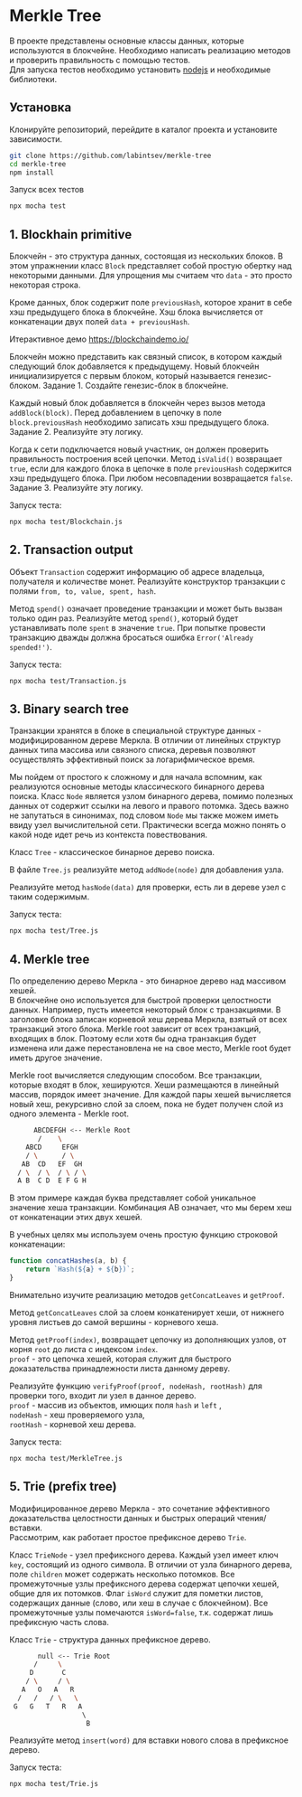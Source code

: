 # Merkle Tree

В проекте представлены основные классы данных, которые используются в блокчейне. 
Необходимо написать реализацию методов и проверить правильность с помощью тестов.  
Для запуска тестов необходимо установить [nodejs](https://nodejs.org/) и необходимые библиотеки.  

## Установка 

Клонируйте репозиторий, перейдите в каталог проекта и установите зависимости.  
```bash 
git clone https://github.com/labintsev/merkle-tree
cd merkle-tree
npm install
```

Запуск всех тестов 
```bash
npx mocha test
```

## 1. Blockhain primitive

Блокчейн - это структура данных, состоящая из нескольких блоков. 
В этом упражнении класс `Block` представляет собой простую обертку над некоторыми данными. 
Для упрощения мы считаем что `data` - это просто некоторая строка.  

Кроме данных, блок содержит поле `previousHash`, которое хранит в себе хэш предыдущего блока в блокчейне.
Хэш блока вычисляется от конкатенации двух полей `data + previousHash`.  

Итерактивное демо https://blockchaindemo.io/   

Блокчейн можно представить как связный список, в котором каждый следующий блок добавляется к предыдущему. 
Новый блокчейн инициализируется с первым блоком, который называется генезис-блоком. 
Задание 1. Создайте генезис-блок в блокчейне. 

Каждый новый блок добавляется в блокчейн через вызов метода `addBlock(block)`. 
Перед добавлением в цепочку в поле `block.previousHash` необходимо записать хэш предыдущего блока. 
Задание 2. Реализуйте эту логику.  

Когда к сети подключается новый участник, он должен проверить правильность построения всей цепочки. 
Метод `isValid()` возвращает `true`, если для каждого блока в цепочке в поле `previousHash` содержится хэш предыдущего блока. 
При любом несовпадении возвращается `false`. 
Задание 3. Реализуйте эту логику.    

Запуск теста:  

```sh
npx mocha test/Blockchain.js
``` 

## 2. Transaction output

Объект `Transaction` содержит информацию об адресе владельца, получателя и количестве монет. 
Реализуйте конструктор транзакции с полями `from, to, value, spent, hash`. 

Метод `spend()` означает проведение транзакции и может быть вызван только один раз. 
Реализуйте метод `spend()`, который будет устанавливать поле `spent` в значение `true`. 
При попытке провести транзакцию дважды должна бросаться ошибка `Error('Already spended!')`.  

Запуск теста:  

```sh
npx mocha test/Transaction.js
``` 

## 3. Binary search tree 

Транзакции хранятся в блоке в специальной структуре данных - модифицированном дереве Меркла. 
В отличии от линейных структур данных типа массива или связного списка, деревья позволяют осуществлять эффективный поиск за логарифмическое время.  

Мы пойдем от простого к сложному и для начала вспомним, как реализуются основные методы классического бинарного дерева поиска. 
Класс `Node` является узлом бинарного дерева, помимо полезных данных от содержит ссылки на левого и правого потомка. 
Здесь важно не запутаться в синонимах, под словом `Node` мы также можем иметь ввиду узел вычислительной сети. 
Практически всегда можно понять о какой ноде идет речь из контекста повествования.  

Класс `Tree` - классическое бинарное дерево поиска.  

В файле `Tree.js` реализуйте метод `addNode(node)` для добавления узла. 

Реализуйте метод `hasNode(data)` для проверки, есть ли в дереве узел с таким содержимым.  

Запуск теста:  

```sh
npx mocha test/Tree.js
``` 


## 4. Merkle tree

По определению дерево Меркла - это бинарное дерево над массивом хешей.  
В блокчейне оно используется для быстрой проверки целостности данных. 
Например, пусть имеется некоторый блок с транзакциями. 
В заголовке блока записан корневой хеш дерева Меркла, взятый от всех транзакций этого блока. 
Merkle root зависит от всех транзакций, входящих в блок. 
Поэтому если хотя бы одна транзакция будет изменена или даже перестановлена не на свое место, Merkle root будет иметь другое значение.   

Merkle root вычисляется следующим способом. 
Все транзакции, которые входят в блок, хешируются. 
Хеши размещаются в линейный массив, порядок имеет значение. 
Для каждой пары хешей вычисляется новый хеш, рекурсивно слой за слоем, пока не будет получен слой из одного элемента - Merkle root.  

```sh
      ABCDEFGH <-- Merkle Root  
       /    \  
    ABCD     EFGH  
    / \      / \  
   AB  CD   EF  GH  
  / \  / \  / \ / \  
  A B  C D  E F G H    
```  
В этом примере каждая буква представляет собой уникальное значение хеша транзакции. 
Комбинация АВ означает, что мы берем хеш от конкатенации этих двух хешей.  

В учебных целях мы используем очень простую функцию строковой конкатенации: 

```js
function concatHashes(a, b) {
    return `Hash(${a} + ${b})`;
} 
``` 

Внимательно изучите реализацию методов `getConcatLeaves` и `getProof`.  

Метод `getConcatLeaves` слой за слоем конкатенирует хеши, от нижнего уровня листьев до самой вершины - корневого хеша.  

Метод `getProof(index)`, возвращает цепочку из дополняющих узлов, от корня `root` до листа с индексом `index`.  
`proof` - это цепочка хешей, которая служит для быстрого доказательства принадлежности листа данному дереву.  


Реализуйте функцию `verifyProof(proof, nodeHash, rootHash)` для проверки того, входит ли узел в данное дерево.  
`proof` - массив из объектов, имющих поля `hash` и `left` ,  
`nodeHash` - хеш проверяемого узла,  
`rootHash` - корневой хеш дерева.  

Запуск теста:  

```sh
npx mocha test/MerkleTree.js
```  


## 5. Trie (prefix tree)

Модифицированное дерево Меркла - это сочетание эффективного доказательства целостности данных и быстрых операций чтения/вставки.  
Рассмотрим, как работает простое префиксное дерево `Trie`.  

Класс `TrieNode` - узел префиксного дерева. 
Каждый узел имеет ключ `key`, состоящий из одного символа. 
В отличии от узла бинарного дерева, поле `children` может содержать несколько потомков. 
Все промежуточные узлы префиксного дерева содержат цепочки хешей, общие для их потомков. 
Флаг `isWord` служит для пометки листов, содержащих данные (слово, или хеш в случае с блокчейном). 
Все промежуточные узлы помечаются `isWord=false`, т.к. содержат лишь префиксную часть слова.  

Класс `Trie` - структура данных префиксное дерево.  

```sh
       null <-- Trie Root  
      /     \  
     D       C  
    / \     / \  
   A   O   A   R 
  /   /   / \   \ 
 G   G   T   R   A
                  \ 
                   B
```  

Реализуйте метод `insert(word)` для вставки нового слова в префиксное дерево.  

Запуск теста:  

```sh
npx mocha test/Trie.js
```  

